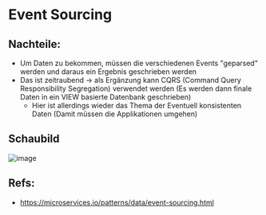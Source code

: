 # Event Sourcing 

## Nachteile:

  * Um Daten zu bekommen, müssen die verschiedenen Events "geparsed" werden und daraus ein Ergebnis geschrieben werden
  * Das ist zeitraubend -> als Ergänzung kann CQRS (Command Query Responsibility Segregation) verwendet werden (Es werden dann finale Daten in ein VIEW basierte Datenbank geschrieben)
    * Hier ist allerdings wieder das Thema der Eventuell konsistenten Daten (Damit müssen die Applikationen umgehen)
 
## Schaubild 

![image](https://github.com/jmetzger/training-microservices-docker-kubernetes/assets/1933318/b6679016-962e-48c1-a3c7-7d0cae9cb67f)

## Refs: 

  * https://microservices.io/patterns/data/event-sourcing.html
